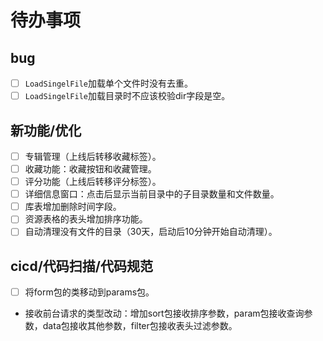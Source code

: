 # 待办事项

## bug

- [ ] `LoadSingelFile`加载单个文件时没有去重。
- [ ] `LoadSingelFile`加载目录时不应该校验dir字段是空。

## 新功能/优化

- [ ] 专辑管理（上线后转移收藏标签）。
- [ ] 收藏功能：收藏按钮和收藏管理。
- [ ] 评分功能（上线后转移评分标签）。
- [ ] 详细信息窗口：点击后显示当前目录中的子目录数量和文件数量。
- [ ] 库表增加删除时间字段。
- [ ] 资源表格的表头增加排序功能。
- [ ] 自动清理没有文件的目录（30天，启动后10分钟开始自动清理）。

## cicd/代码扫描/代码规范

- [ ] 将form包的类移动到params包。
- 接收前台请求的类型改动：增加sort包接收排序参数，param包接收查询参数，data包接收其他参数，filter包接收表头过滤参数。
